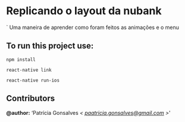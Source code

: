 # Replicando o layout da nubank

` Uma maneira de aprender como foram feitos as animações e o menu 

## To run this project use:
```
npm install

react-native link 

react-native run-ios

```

## Contributors

**@author:** ‘Patrícia Gonsalves *< [paatricia.gonsalves@gmail.com](mailto:paatricia.gonsalves@gmail.com) >*' 



